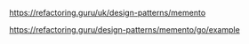https://refactoring.guru/uk/design-patterns/memento

https://refactoring.guru/design-patterns/memento/go/example
